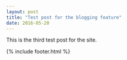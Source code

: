 ```yaml
---
layout: post
title: "Test post for the blogging feature"
date: 2016-05-20
---
```


This is the third test post for the site.

{% include footer.html %}
